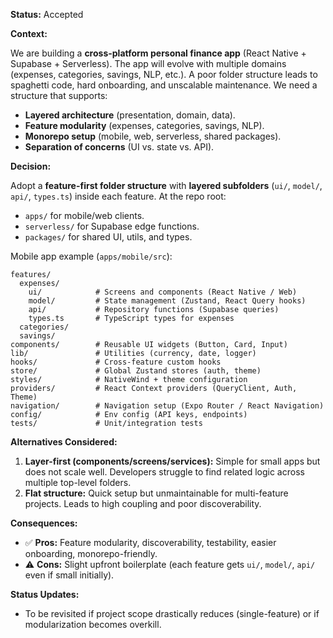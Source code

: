 **Status:** Accepted

**Context:**

We are building a **cross-platform personal finance app** (React Native + Supabase + Serverless). The app will evolve with multiple domains (expenses, categories, savings, NLP, etc.). A poor folder structure leads to spaghetti code, hard onboarding, and unscalable maintenance. We need a structure that supports:

- **Layered architecture** (presentation, domain, data).
- **Feature modularity** (expenses, categories, savings, NLP).
- **Monorepo setup** (mobile, web, serverless, shared packages).
- **Separation of concerns** (UI vs. state vs. API).

**Decision:**

Adopt a **feature-first folder structure** with **layered subfolders** (`ui/`, `model/`, `api/`, `types.ts`) inside each feature. At the repo root:

- `apps/` for mobile/web clients.
- `serverless/` for Supabase edge functions.
- `packages/` for shared UI, utils, and types.

Mobile app example (`apps/mobile/src`):

```
features/
  expenses/
    ui/            # Screens and components (React Native / Web)
    model/         # State management (Zustand, React Query hooks)
    api/           # Repository functions (Supabase queries)
    types.ts       # TypeScript types for expenses
  categories/
  savings/
components/        # Reusable UI widgets (Button, Card, Input)
lib/               # Utilities (currency, date, logger)
hooks/             # Cross-feature custom hooks
store/             # Global Zustand stores (auth, theme)
styles/            # NativeWind + theme configuration
providers/         # React Context providers (QueryClient, Auth, Theme)
navigation/        # Navigation setup (Expo Router / React Navigation)
config/            # Env config (API keys, endpoints)
tests/             # Unit/integration tests

```

**Alternatives Considered:**

1. **Layer-first (components/screens/services):** Simple for small apps but does not scale well. Developers struggle to find related logic across multiple top-level folders.
2. **Flat structure:** Quick setup but unmaintainable for multi-feature projects. Leads to high coupling and poor discoverability.

**Consequences:**

- ✅ **Pros:** Feature modularity, discoverability, testability, easier onboarding, monorepo-friendly.
- ⚠️ **Cons:** Slight upfront boilerplate (each feature gets `ui/`, `model/`, `api/` even if small initially).

**Status Updates:**

- To be revisited if project scope drastically reduces (single-feature) or if modularization becomes overkill.
